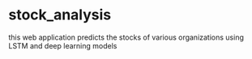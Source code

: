# stock_analysis
this web application predicts the stocks of various organizations using LSTM and deep learning models
